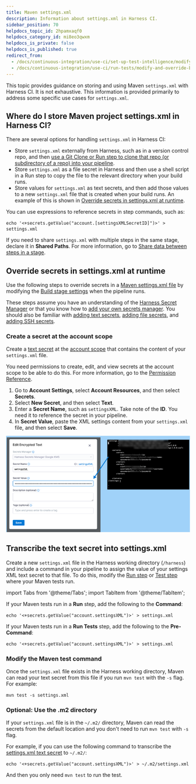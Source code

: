 ```yaml
---
title: Maven settings.xml
description: Information about settings.xml in Harness CI.
sidebar_position: 70
helpdocs_topic_id: 2hpamxaqf0
helpdocs_category_id: mi8eo3qwxm
helpdocs_is_private: false
helpdocs_is_published: true
redirect_from:
  - /docs/continuous-integration/use-ci/set-up-test-intelligence/modify-and-override-build-settings-before-a-build
  - /docs/continuous-integration/use-ci/run-tests/modify-and-override-build-settings-before-a-build
---
```


This topic provides guidance on storing and using Maven `settings.xml` with Harness CI. It is not exhaustive. This information is provided primarily to address some specific use cases for `settings.xml`.

## Where do I store Maven project settings.xml in Harness CI?

There are several options for handling `settings.xml` in Harness CI:

* Store `settings.xml` externally from Harness, such as in a version control repo, and then [use a Git Clone or Run step to clone that repo (or subdirectory of a repo) into your pipeline](https://developer.harness.io/docs/continuous-integration/use-ci/codebase-configuration/clone-and-process-multiple-codebases-in-the-same-pipeline#add-a-git-clone-or-run-step).
* Store `settings.xml` as a file secret in Harness and then use a shell script in a Run step to copy the file to the relevant directory when your build runs.
* Store values for `settings.xml` as text secrets, and then add those values to a new `settings.xml` file that is created when your build runs. An example of this is shown in [Override secrets in settings.xml at runtime](#override-secrets-in-settingsxml-at-runtime).

You can use expressions to reference secrets in step commands, such as:

```
echo '<+secrets.getValue("account.[settingsXMLSecretID]")>' > settings.xml
```

If you need to share `settings.xml` with multiple steps in the same stage, declare it in **Shared Paths**. For more information, go to [Share data between steps in a stage](https://developer.harness.io/docs/continuous-integration/use-ci/caching-ci-data/share-ci-data-across-steps-and-stages/).

## Override secrets in settings.xml at runtime

Use the following steps to override secrets in a [Maven settings.xml file](https://maven.apache.org/settings.html) by modifying the [Build stage settings](https://developer.harness.io/docs/continuous-integration/use-ci/set-up-build-infrastructure/ci-stage-settings) when the pipeline runs.

These steps assume you have an understanding of the [Harness Secret Manager](https://developer.harness.io/docs/platform/secrets/secrets-management/harness-secret-manager-overview) or that you know how to [add your own secrets manager](https://developer.harness.io/docs/platform/get-started/tutorials/add-secrets-manager). You should also be familiar with [adding text secrets](https://developer.harness.io/docs/platform/secrets/add-use-text-secrets), [adding file secrets](https://developer.harness.io/docs/platform/secrets/add-file-secrets), and [adding SSH secrets](https://developer.harness.io/docs/platform/secrets/add-use-ssh-secrets).

### Create a secret at the account scope

Create a [text secret](https://developer.harness.io/docs/platform/secrets/add-use-text-secrets) at the [account scope](https://developer.harness.io/docs/platform/role-based-access-control/rbac-in-harness/#permissions-hierarchy-scopes) that contains the content of your `settings.xml` file.

You need permissions to create, edit, and view secrets at the account scope to be able to do this. For more information, go to the [Permission Reference](https://developer.harness.io/docs/platform/role-based-access-control/permissions-reference).

1. Go to **Account Settings**, select **Account Resources**, and then select **Secrets**.
2. Select **New Secret**, and then select **Text**.
1. Enter a **Secret Name**, such as `settingsXML`. Take note of the **ID**. You need it to reference the secret in your pipeline.
4. In **Secret Value**, paste the XML settings content from your `settings.xml` file, and then select **Save**.

![](../static/modify-and-override-build-settings-before-a-build-09.png)

## Transcribe the text secret into settings.xml

Create a new `settings.xml` file in the Harness working directory (`/harness`) and include a command in your pipeline to assign the value of your settings XML text secret to that file. To do this, modify the [Run step](https://developer.harness.io/docs/continuous-integration/use-ci/run-step-settings) or [Test step](https://developer.harness.io/docs/continuous-integration/use-ci/run-tests/tests-v2) where your Maven tests run.

import Tabs from '@theme/Tabs';
import TabItem from '@theme/TabItem';

<Tabs>
  <TabItem value="run" label="Run step" default>

If your Maven tests run in a **Run** step, add the following to the **Command**:

```
echo '<+secrets.getValue("account.settingsXML")>' > settings.xml
```

</TabItem>
  <TabItem value="run-tests" label="Run Tests step">

If your Maven tests run in a **Run Tests** step, add the following to the **Pre-Command**:

```
echo '<+secrets.getValue("account.settingsXML")>' > settings.xml
```

</TabItem>
</Tabs>

### Modify the Maven test command

Once the `settings.xml` file exists in the Harness working directory, Maven can read your text secret from this file if you run `mvn test` with the `-s` flag. For example:

```
mvn test -s settings.xml
```

### Optional: Use the .m2 directory

If your `settings.xml` file is in the `~/.m2/` directory, Maven can read the secrets from the default location and you don't need to run `mvn test` with `-s` flag.

For example, if you can use the following command to transcribe the [settings.xml text secret](#transcribe-the-text-secret-into-settingsxml) to `~/.m2/`:

```
echo '<+secrets.getValue("account.settingsXML")>' > ~/.m2/settings.xml
```

And then you only need `mvn test` to run the test.
